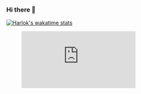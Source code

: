 ### Hi there 👋

[![Harlok's wakatime stats](https://github-readme-stats.vercel.app/api/wakatime?username=DAndrei&layout=compact&langs_count=8&theme=dark)](https://github.com/anuraghazra/github-readme-stats)

<figure><embed src="https://wakatime.com/share/@DAndrei/2136807c-cba1-47d1-88c7-c7a49c590483.svg"></embed></figure>
